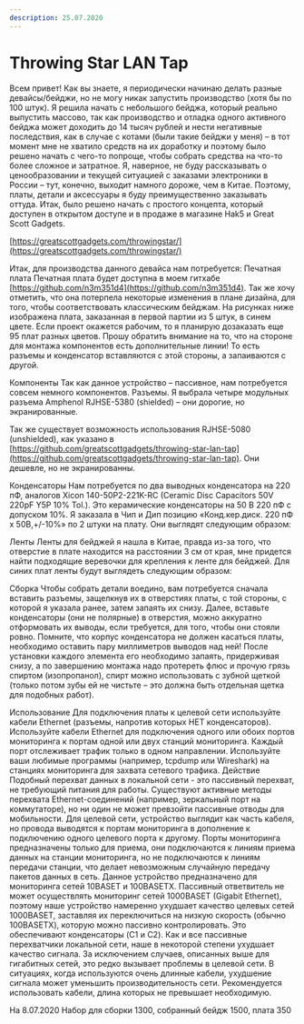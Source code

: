 ```yaml
---
description: 25.07.2020
---
```


# Throwing Star LAN Tap

Всем привет! Как вы знаете, я периодически начинаю делать разные девайсы/бейджи, но не могу никак запустить производство \(хотя бы по 100 штук\). Я решила начать с небольшого бейджа, который реально выпустить массово, так как производство и отладка одного активного бейджа может доходить до 14 тысяч рублей и нести негативные последствия, как в случае с котами \(были такие бейджи у меня\) – в тот момент мне не хватило средств на их доработку и поэтому было решено начать с чего-то попроще, чтобы собрать средства на что-то более сложное и затратное. Я, наверное, не буду рассказывать о ценообразовании и текущей ситуацией с заказами электроники в России – тут, конечно, выходит намного дороже, чем в Китае. Поэтому, платы, детали и аксессуары я буду преимущественно заказывать оттуда. Итак, было решено начать с простого концепта, который доступен в открытом доступе и в продаже в магазине Hak5 и Great Scott Gadgets.



[https://greatscottgadgets.com/throwingstar/](https://greatscottgadgets.com/throwingstar/)

Итак, для производства данного девайса нам потребуется: Печатная плата Печатная плата будет доступна в моем гитхабе [https://github.com/n3m351d4](https://github.com/n3m351d4). Так же хочу отметить, что она потерпела некоторые изменения в плане дизайна, для того, чтобы соответствовать классическим бейджам. На рисунках ниже изображена плата, заказанная в первой партии из 5 штук, в синем цвете. Если проект окажется рабочим, то я планирую дозаказать еще 95 плат разных цветов. Прошу обратить внимание на то, что на стороне для монтажа компонентов есть дополнительные линии! То есть разъемы и конденсатор вставляются с этой стороны, а запаиваются с другой.

Компоненты Так как данное устройство – пассивное, нам потребуется совсем немного компонентов. Разъемы. Я выбрала четыре модульных разъема Amphenol RJHSE-5380 \(shielded\) – они дорогие, но экранированные.

Так же существует возможность использования RJHSE-5080 \(unshielded\), как указано в [https://github.com/greatscottgadgets/throwing-star-lan-tap](https://github.com/greatscottgadgets/throwing-star-lan-tap). Они дешевле, но не экранированны.

Конденсаторы Нам потребуется по два выводных конденсатора на 220 пФ, аналогов Xicon 140-50P2-221K-RC \(Ceramic Disc Capacitors 50V 220pF Y5P 10% Tol.\). Это керамические конденсаторы на 50 B 220 пФ с допуском 10%. Я заказала в Чип и Дип позицию «Конд.кер.диск. 220 пФ х 50В,+/-10%» по 2 штуки на плату. Они выглядят следующим образом:

Ленты Ленты для бейджей я нашла в Китае, правда из-за того, что отверстие в плате находится на расстоянии 3 см от края, мне придется найти подходящие веревочки для крепления к ленте для бейджей. Для синих плат ленты будут выглядеть следующим образом:

Сборка Чтобы собрать детали воедино, вам потребуется сначала вставить разъемы, защелкнув их в отверстиях платы, с той стороны, с которой я указала ранее, затем запаять их снизу. Далее, вставьте конденсаторы \(они не полярные\) в отверстия, можно аккуратно отформовать их выводы, если требуется, для того, чтобы они стояли ровно. Помните, что корпус конденсатора не должен касаться платы, необходимо оставить пару миллиметров выводов над ней! После установки каждого элемента его необходимо запаять, придерживая снизу, а по завершению монтажа надо протереть флюс и прочую грязь спиртом \(изопропанол\), спирт можно использовать с зубной щеткой \(только потом зубы ей не чистьте – это должна быть отдельная щетка для подобных работ\).

Использование Для подключения платы к целевой сети используйте кабели Ethernet \(разъемы, напротив которых НЕТ конденсаторов\). Используйте кабели Ethernet для подключения одного или обоих портов мониторинга к портам одной или двух станций мониторинга. Каждый порт отслеживает трафик только в одном направлении. Используйте ваши любимые программы \(например, tcpdump или Wireshark\) на станциях мониторинга для захвата сетевого трафика. Действие Подобный перехват данных в локальной сети - это пассивный перехват, не требующий питания для работы. Существуют активные методы перехвата Ethernet-соединений \(например, зеркальный порт на коммутаторе\), но ни один не может превзойти пассивные отводы для мобильности. Для целевой сети, устройство выглядит как часть кабеля, но провода выводятся к портам мониторинга в дополнение к подключению одного целевого порта к другому. Порты мониторинга предназначены только для приема, они подключаются к линиям приема данных на станции мониторинга, но не подключаются к линиям передачи станции, что делает невозможным случайную передачу пакетов данных в сеть. Данное устройство предназначено для мониторинга сетей 10BASET и 100BASETX. Пассивный ответвитель не может осуществлять мониторинг сетей 1000BASET \(Gigabit Ethernet\), поэтому наше устройство намеренно ухудшает качество целевых сетей 1000BASET, заставляя их переключиться на низкую скорость \(обычно 100BASETX\), которую можно пассивно контролировать. Это обеспечивают конденсаторы \(C1 и C2\). Как и все пассивные перехватчики локальной сети, наше в некоторой степени ухудшает качество сигнала. За исключением случаев, описанных выше для гигабитных сетей, это редко вызывает проблемы в целевой сети. В ситуациях, когда используются очень длинные кабели, ухудшение сигнала может уменьшить производительность сети. Рекомендуется использовать кабели, длина которых не превышает необходимую.

На 8.07.2020 Набор для сборки 1300, собранный бейдж 1500, плата 350

